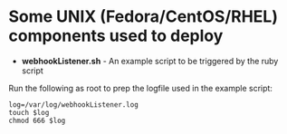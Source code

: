 # Some UNIX (Fedora/CentOS/RHEL) components used to deploy

+ __webhookListener.sh__ - An example script to be triggered by the ruby script

Run the following as root to prep the logfile used in the example script:
```
log=/var/log/webhookListener.log
touch $log
chmod 666 $log
```

